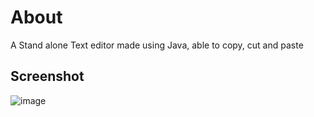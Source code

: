 # About
A Stand alone Text editor made using Java, able to copy, cut and paste
## Screenshot
![image](https://user-images.githubusercontent.com/71543277/225740447-f826187c-b77b-4bf0-a2a2-4cfd15a0ad71.png)
